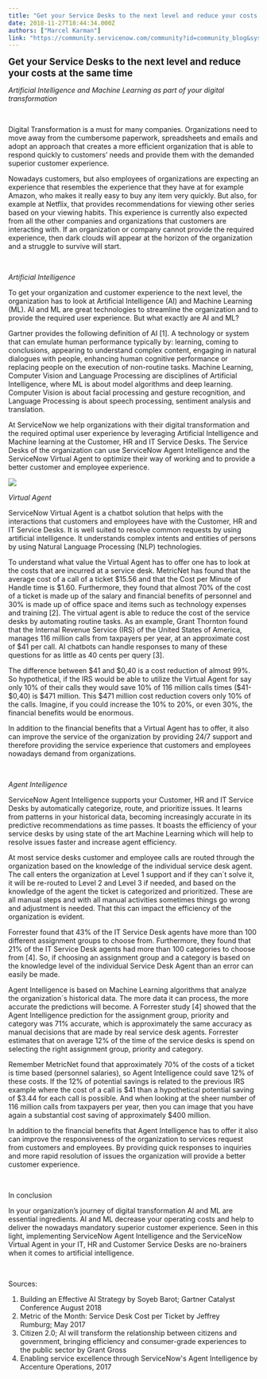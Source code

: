 ```yaml
---
title: "Get your Service Desks to the next level and reduce your costs at the same time"
date: 2018-11-27T18:44:34.000Z
authors: ["Marcel Karman"]
link: "https://community.servicenow.com/community?id=community_blog&sys_id=fbd496d5db46e3009a64e15b8a96191c"
---
```

<p><span style="font-size: 14pt;"><strong>Get your Service Desks to the next level and reduce your costs at the same time</strong></span></p>
<p><em>Artificial Intelligence and Machine Learning as part of your digital transformation</em></p>
<p> </p>
<p>Digital Transformation is a must for many companies. Organizations need to move away from the cumbersome paperwork, spreadsheets and emails and adopt an approach that creates a more efficient organization that is able to respond quickly to customers’ needs and provide them with the demanded superior customer experience.</p>
<p>Nowadays customers, but also employees of organizations are expecting an experience that resembles the experience that they have at for example Amazon, who makes it really easy to buy any item very quickly. But also, for example at Netflix, that provides recommendations for viewing other series based on your viewing habits. This experience is currently also expected from all the other companies and organizations that customers are interacting with. If an organization or company cannot provide the required experience, then dark clouds will appear at the horizon of the organization and a struggle to survive will start.</p>
<p> </p>
<p><em>Artificial Intelligence</em></p>
<p>To get your organization and customer experience to the next level, the organization has to look at Artificial Intelligence (AI) and Machine Learning (ML). AI and ML are great technologies to streamline the organization and to provide the required user experience. But what exactly are AI and ML?</p>
<p>Gartner provides the following definition of AI [1]. A technology or system that can emulate human performance typically by: learning, coming to conclusions, appearing to understand complex content, engaging in natural dialogues with people, enhancing human cognitive performance or replacing people on the execution of non-routine tasks. Machine Learning, Computer Vision and Language Processing are disciplines of Artificial Intelligence, where ML is about model algorithms and deep learning. Computer Vision is about facial processing and gesture recognition, and Language Processing is about speech processing, sentiment analysis and translation.</p>
<p>At ServiceNow we help organizations with their digital transformation and the required optimal user experience by leveraging Artificial Intelligence and Machine learning at the Customer, HR and IT Service Desks. The Service Desks of the organization can use ServiceNow Agent Intelligence and the ServiceNow Virtual Agent to optimize their way of working and to provide a better customer and employee experience.</p>
<p><img style="max-width: 100%; max-height: 480px;" src="11f35ad1db46e3009a64e15b8a9619ac.iix" /></p>
<p><em>Virtual Agent</em></p>
<p>ServiceNow Virtual Agent is a chatbot solution that helps with the interactions that customers and employees have with the Customer, HR and IT Service Desks. It is well suited to resolve common requests by using artificial intelligence. It understands complex intents and entities of persons by using Natural Language Processing (NLP) technologies.</p>
<p>To understand what value the Virtual Agent has to offer one has to look at the costs that are incurred at a service desk. MetricNet has found that the average cost of a call of a ticket $15.56 and that the Cost per Minute of Handle time is $1.60. Furthermore, they found that almost 70% of the cost of a ticket is made up of the salary and financial benefits of personnel and 30% is made up of office space and items such as technology expenses and training [2]. The virtual agent is able to reduce the cost of the service desks by automating routine tasks. As an example, Grant Thornton found that the Internal Revenue Service (IRS) of the United States of America, manages 116 million calls from taxpayers per year, at an approximate cost of $41 per call. AI chatbots can handle responses to many of these questions for as little as 40 cents per query [3].</p>
<p>The difference between $41 and $0,40 is a cost reduction of almost 99%. So hypothetical, if the IRS would be able to utilize the Virtual Agent for say only 10% of their calls they would save 10% of 116 million calls times ($41- $0,40) is $471 million. This $471 million cost reduction covers only 10% of the calls. Imagine, if you could increase the 10% to 20%, or even 30%, the financial benefits would be enormous.</p>
<p>In addition to the financial benefits that a Virtual Agent has to offer, it also can improve the service of the organization by providing 24/7 support and therefore providing the service experience that customers and employees nowadays demand from organizations.</p>
<p> </p>
<p><em>Agent Intelligence</em></p>
<p>ServiceNow Agent Intelligence supports your Customer, HR and IT Service Desks by automatically categorize, route, and prioritize issues. It learns from patterns in your historical data, becoming increasingly accurate in its predictive recommendations as time passes. It boasts the efficiency of your service desks by using state of the art Machine Learning which will help to resolve issues faster and increase agent efficiency.</p>
<p>At most service desks customer and employee calls are routed through the organization based on the knowledge of the individual service desk agent. The call enters the organization at Level 1 support and if they can´t solve it, it will be re-routed to Level 2 and Level 3 if needed, and based on the knowledge of the agent the ticket is categorized and prioritized. These are all manual steps and with all manual activities sometimes things go wrong and adjustment is needed. That this can impact the efficiency of the organization is evident.</p>
<p>Forrester found that 43% of the IT Service Desk agents have more than 100 different assignment groups to choose from. Furthermore, they found that 21% of the IT Service Desk agents had more than 100 categories to choose from [4]. So, if choosing an assignment group and a category is based on the knowledge level of the individual Service Desk Agent than an error can easily be made.</p>
<p>Agent Intelligence is based on Machine Learning algorithms that analyze the organization´s historical data. The more data it can process, the more accurate the predictions will become. A Forrester study [4] showed that the Agent Intelligence prediction for the assignment group, priority and category was 71% accurate, which is approximately the same accuracy as manual decisions that are made by real service desk agents. Forrester estimates that on average 12% of the time of the service desks is spend on selecting the right assignment group, priority and category.</p>
<p>Remember MetricNet found that approximately 70% of the costs of a ticket is time based (personnel salaries), so Agent Intelligence could save 12% of these costs. If the 12% of potential savings is related to the previous IRS example where the cost of a call is $41 than a hypothetical potential saving of $3.44 for each call is possible. And when looking at the sheer number of 116 million calls from taxpayers per year, then you can image that you have again a substantial cost saving of approximately $400 million.</p>
<p>In addition to the financial benefits that Agent Intelligence has to offer it also can improve the responsiveness of the organization to services request from customers and employees. By providing quick responses to inquiries and more rapid resolution of issues the organization will provide a better customer experience.</p>
<p> </p>
<p>In conclusion</p>
<p>In your organization’s journey of digital transformation AI and ML are essential ingredients. AI and ML decrease your operating costs and help to deliver the nowadays mandatory superior customer experience. Seen in this light, implementing ServiceNow Agent Intelligence and the ServiceNow Virtual Agent in your IT, HR and Customer Service Desks are no-brainers when it comes to artificial intelligence.</p>
<p> </p>
<p>Sources:</p>
<ol><li>Building an Effective AI Strategy by Soyeb Barot; Gartner Catalyst Conference August 2018</li><li>Metric of the Month: Service Desk Cost per Ticket by Jeffrey Rumburg; May 2017 </li><li>Citizen 2.0; AI will transform the relationship between citizens and government, bringing efficiency and consumer-grade experiences to the public sector by Grant Gross</li><li>Enabling service excellence through ServiceNow&#39;s Agent Intelligence by Accenture Operations, 2017</li></ol>